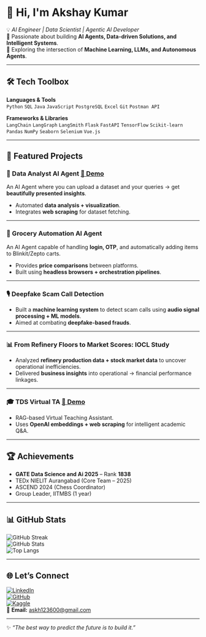 # 👋 Hi, I'm Akshay Kumar  

💡 *AI Engineer | Data Scientist | Agentic AI Developer*  
🚀 Passionate about building **AI Agents, Data-driven Solutions, and Intelligent Systems**.  
📍 Exploring the intersection of **Machine Learning, LLMs, and Autonomous Agents**.  

---

## 🛠️ Tech Toolbox  
**Languages & Tools**  
`Python` `SQL` `Java` `JavaScript` `PostgreSQL` `Excel` `Git` `Postman API`  

**Frameworks & Libraries**  
`LangChain` `LangGraph` `LangSmith` `Flask` `FastAPI` `TensorFlow` `Scikit-learn` `Pandas` `NumPy` `Seaborn` `Selenium` `Vue.js`  

---

## 🚀 Featured Projects  

### 🤖 Data Analyst AI Agent [🔗 Demo](https://web-production-e702a.up.railway.app/)  
An AI Agent where you can upload a dataset and your queries → get **beautifully presented insights**.  
- Automated **data analysis + visualization**.  
- Integrates **web scraping** for dataset fetching.  

---

### 🛒 Grocery Automation AI Agent  
An AI Agent capable of handling **login, OTP**, and automatically adding items to Blinkit/Zepto carts.  
- Provides **price comparisons** between platforms.  
- Built using **headless browsers + orchestration pipelines**.  

---

### 🎙️ Deepfake Scam Call Detection  
- Built a **machine learning system** to detect scam calls using **audio signal processing + ML models**.  
- Aimed at combating **deepfake-based frauds**.  

---

### 📊 From Refinery Floors to Market Scores: IOCL Study  
- Analyzed **refinery production data + stock market data** to uncover operational inefficiencies.  
- Delivered **business insights** into operational → financial performance linkages.  

---

### 🎓 TDS Virtual TA [🔗 Demo](https://dashboard.render.com/web/srv-d180ndvdiees73f94i7g)  
- RAG-based Virtual Teaching Assistant.  
- Uses **OpenAI embeddings + web scraping** for intelligent academic Q&A.  

---

## 🏆 Achievements  
- **GATE Data Science and Ai 2025** – Rank **1838**  
- TEDx NIELIT Aurangabad (Core Team – 2025)  
- ASCEND 2024 (Chess Coordinator)  
- Group Leader, IITMBS (1 year)  

---

## 📊 GitHub Stats  
![GitHub Streak](https://github-readme-streak-stats.herokuapp.com?user=aks111hay&theme=tokyonight&hide_border=true)  
![GitHub Stats](https://github-readme-stats.vercel.app/api?username=aks111hay&show_icons=true&theme=tokyonight&hide_border=true)  
![Top Langs](https://github-readme-stats.vercel.app/api/top-langs/?username=aks111hay&layout=compact&theme=tokyonight&hide_border=true)  

---

## 🌐 Let’s Connect  
[![LinkedIn](https://img.shields.io/badge/LinkedIn-0A66C2?style=for-the-badge&logo=linkedin&logoColor=white)](https://www.linkedin.com/in/akshay-kumar-ab3002256/)  
[![GitHub](https://img.shields.io/badge/GitHub-171515?style=for-the-badge&logo=github)](https://github.com/aks111hay)  
[![Kaggle](https://img.shields.io/badge/Kaggle-20BEFF?style=for-the-badge&logo=kaggle&logoColor=white)](https://www.kaggle.com/akshay2004kumar)  
📩 **Email:** askh123600@gmail.com  

---
✨ *“The best way to predict the future is to build it.”*  
